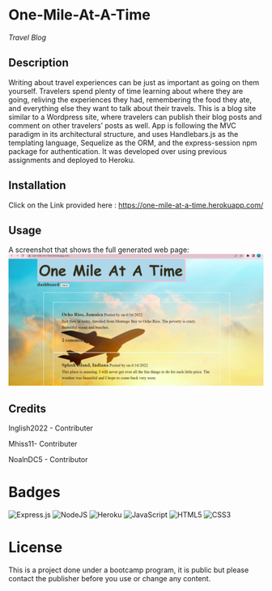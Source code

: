 # One-Mile-At-A-Time
*Travel Blog*

## Description
Writing about travel experiences can be just as important as going on them yourself. Travelers spend plenty of time learning about where they are going, reliving the experiences they had, remembering the food they ate, and everything else they want to talk about their travels.
This is a blog site similar to a Wordpress site, where travelers can publish their blog posts and comment on other travelers’ posts as well. App is following the MVC paradigm in its architectural structure, and uses Handlebars.js as the templating language, Sequelize as the ORM, and the express-session npm package for authentication. It was developed over using previous assignments and deployed to Heroku.

## Installation 
Click on the Link provided here : 
https://one-mile-at-a-time.herokuapp.com/



## Usage
A screenshot that shows the full generated web page:
![AltText](./public/stylesheets/images/Screenshot97.png)

## Credits 

Inglish2022 - Contributer

Mhiss11- Contributer

NoalnDC5 - Contributor 

# Badges
![Express.js](https://img.shields.io/badge/express.js-%23404d59.svg?style=for-the-badge&logo=express&logoColor=%2361DAFB)
![NodeJS](https://img.shields.io/badge/node.js-6DA55F?style=for-the-badge&logo=node.js&logoColor=white)
![Heroku](https://img.shields.io/badge/heroku-%23430098.svg?style=for-the-badge&logo=heroku&logoColor=white)
![JavaScript](https://img.shields.io/badge/javascript-%23323330.svg?style=for-the-badge&logo=javascript&logoColor=%23F7DF1E)
![HTML5](https://img.shields.io/badge/html5-%23E34F26.svg?style=for-the-badge&logo=html5&logoColor=white)
![CSS3](https://img.shields.io/badge/css3-%231572B6.svg?style=for-the-badge&logo=css3&logoColor=white)



# License
This is a project done under a bootcamp program, it is public but please contact the publisher before you use or change any content.

